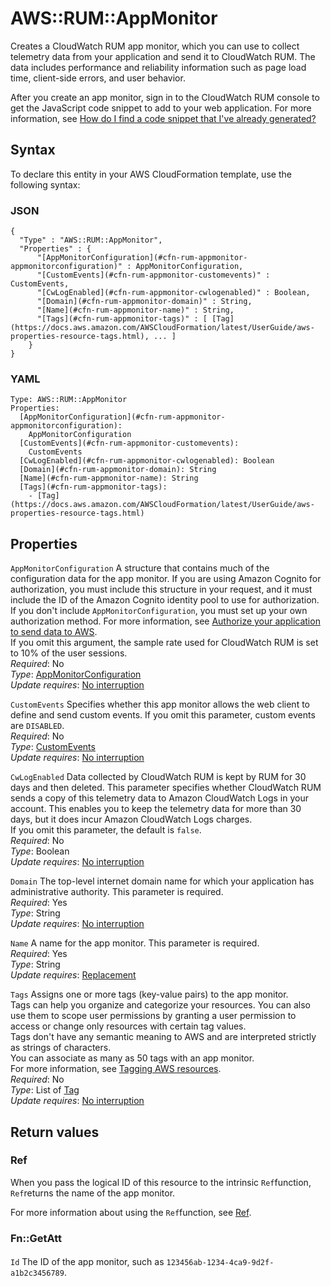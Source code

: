 # AWS::RUM::AppMonitor<a name="aws-resource-rum-appmonitor"></a>

Creates a CloudWatch RUM app monitor, which you can use to collect telemetry data from your application and send it to CloudWatch RUM\. The data includes performance and reliability information such as page load time, client\-side errors, and user behavior\.

After you create an app monitor, sign in to the CloudWatch RUM console to get the JavaScript code snippet to add to your web application\. For more information, see [How do I find a code snippet that I've already generated?](https://docs.aws.amazon.com/AmazonCloudWatch/latest/monitoring/CloudWatch-RUM-find-code-snippet.html)

## Syntax<a name="aws-resource-rum-appmonitor-syntax"></a>

To declare this entity in your AWS CloudFormation template, use the following syntax:

### JSON<a name="aws-resource-rum-appmonitor-syntax.json"></a>

```
{
  "Type" : "AWS::RUM::AppMonitor",
  "Properties" : {
      "[AppMonitorConfiguration](#cfn-rum-appmonitor-appmonitorconfiguration)" : AppMonitorConfiguration,
      "[CustomEvents](#cfn-rum-appmonitor-customevents)" : CustomEvents,
      "[CwLogEnabled](#cfn-rum-appmonitor-cwlogenabled)" : Boolean,
      "[Domain](#cfn-rum-appmonitor-domain)" : String,
      "[Name](#cfn-rum-appmonitor-name)" : String,
      "[Tags](#cfn-rum-appmonitor-tags)" : [ [Tag](https://docs.aws.amazon.com/AWSCloudFormation/latest/UserGuide/aws-properties-resource-tags.html), ... ]
    }
}
```

### YAML<a name="aws-resource-rum-appmonitor-syntax.yaml"></a>

```
Type: AWS::RUM::AppMonitor
Properties: 
  [AppMonitorConfiguration](#cfn-rum-appmonitor-appmonitorconfiguration): 
    AppMonitorConfiguration
  [CustomEvents](#cfn-rum-appmonitor-customevents): 
    CustomEvents
  [CwLogEnabled](#cfn-rum-appmonitor-cwlogenabled): Boolean
  [Domain](#cfn-rum-appmonitor-domain): String
  [Name](#cfn-rum-appmonitor-name): String
  [Tags](#cfn-rum-appmonitor-tags): 
    - [Tag](https://docs.aws.amazon.com/AWSCloudFormation/latest/UserGuide/aws-properties-resource-tags.html)
```

## Properties<a name="aws-resource-rum-appmonitor-properties"></a>

`AppMonitorConfiguration`  <a name="cfn-rum-appmonitor-appmonitorconfiguration"></a>
A structure that contains much of the configuration data for the app monitor\. If you are using Amazon Cognito for authorization, you must include this structure in your request, and it must include the ID of the Amazon Cognito identity pool to use for authorization\. If you don't include `AppMonitorConfiguration`, you must set up your own authorization method\. For more information, see [Authorize your application to send data to AWS](https://docs.aws.amazon.com/AmazonCloudWatch/latest/monitoring/CloudWatch-RUM-get-started-authorization.html)\.  
If you omit this argument, the sample rate used for CloudWatch RUM is set to 10% of the user sessions\.  
*Required*: No  
*Type*: [AppMonitorConfiguration](aws-properties-rum-appmonitor-appmonitorconfiguration.md)  
*Update requires*: [No interruption](https://docs.aws.amazon.com/AWSCloudFormation/latest/UserGuide/using-cfn-updating-stacks-update-behaviors.html#update-no-interrupt)

`CustomEvents`  <a name="cfn-rum-appmonitor-customevents"></a>
Specifies whether this app monitor allows the web client to define and send custom events\. If you omit this parameter, custom events are `DISABLED`\.  
*Required*: No  
*Type*: [CustomEvents](aws-properties-rum-appmonitor-customevents.md)  
*Update requires*: [No interruption](https://docs.aws.amazon.com/AWSCloudFormation/latest/UserGuide/using-cfn-updating-stacks-update-behaviors.html#update-no-interrupt)

`CwLogEnabled`  <a name="cfn-rum-appmonitor-cwlogenabled"></a>
Data collected by CloudWatch RUM is kept by RUM for 30 days and then deleted\. This parameter specifies whether CloudWatch RUM sends a copy of this telemetry data to Amazon CloudWatch Logs in your account\. This enables you to keep the telemetry data for more than 30 days, but it does incur Amazon CloudWatch Logs charges\.  
If you omit this parameter, the default is `false`\.  
*Required*: No  
*Type*: Boolean  
*Update requires*: [No interruption](https://docs.aws.amazon.com/AWSCloudFormation/latest/UserGuide/using-cfn-updating-stacks-update-behaviors.html#update-no-interrupt)

`Domain`  <a name="cfn-rum-appmonitor-domain"></a>
The top\-level internet domain name for which your application has administrative authority\. This parameter is required\.  
*Required*: Yes  
*Type*: String  
*Update requires*: [No interruption](https://docs.aws.amazon.com/AWSCloudFormation/latest/UserGuide/using-cfn-updating-stacks-update-behaviors.html#update-no-interrupt)

`Name`  <a name="cfn-rum-appmonitor-name"></a>
A name for the app monitor\. This parameter is required\.  
*Required*: Yes  
*Type*: String  
*Update requires*: [Replacement](https://docs.aws.amazon.com/AWSCloudFormation/latest/UserGuide/using-cfn-updating-stacks-update-behaviors.html#update-replacement)

`Tags`  <a name="cfn-rum-appmonitor-tags"></a>
Assigns one or more tags \(key\-value pairs\) to the app monitor\.  
Tags can help you organize and categorize your resources\. You can also use them to scope user permissions by granting a user permission to access or change only resources with certain tag values\.  
Tags don't have any semantic meaning to AWS and are interpreted strictly as strings of characters\.  
You can associate as many as 50 tags with an app monitor\.  
For more information, see [Tagging AWS resources](https://docs.aws.amazon.com/general/latest/gr/aws_tagging.html)\.  
*Required*: No  
*Type*: List of [Tag](https://docs.aws.amazon.com/AWSCloudFormation/latest/UserGuide/aws-properties-resource-tags.html)  
*Update requires*: [No interruption](https://docs.aws.amazon.com/AWSCloudFormation/latest/UserGuide/using-cfn-updating-stacks-update-behaviors.html#update-no-interrupt)

## Return values<a name="aws-resource-rum-appmonitor-return-values"></a>

### Ref<a name="aws-resource-rum-appmonitor-return-values-ref"></a>

When you pass the logical ID of this resource to the intrinsic `Ref`function, `Ref`returns the name of the app monitor\.

For more information about using the `Ref`function, see [Ref](https://docs.aws.amazon.com/AWSCloudFormation/latest/UserGuide/intrinsic-function-reference-ref.html)\.

### Fn::GetAtt<a name="aws-resource-rum-appmonitor-return-values-fn--getatt"></a>

#### <a name="aws-resource-rum-appmonitor-return-values-fn--getatt-fn--getatt"></a>

`Id`  <a name="Id-fn::getatt"></a>
The ID of the app monitor, such as `123456ab-1234-4ca9-9d2f-a1b2c3456789`\.